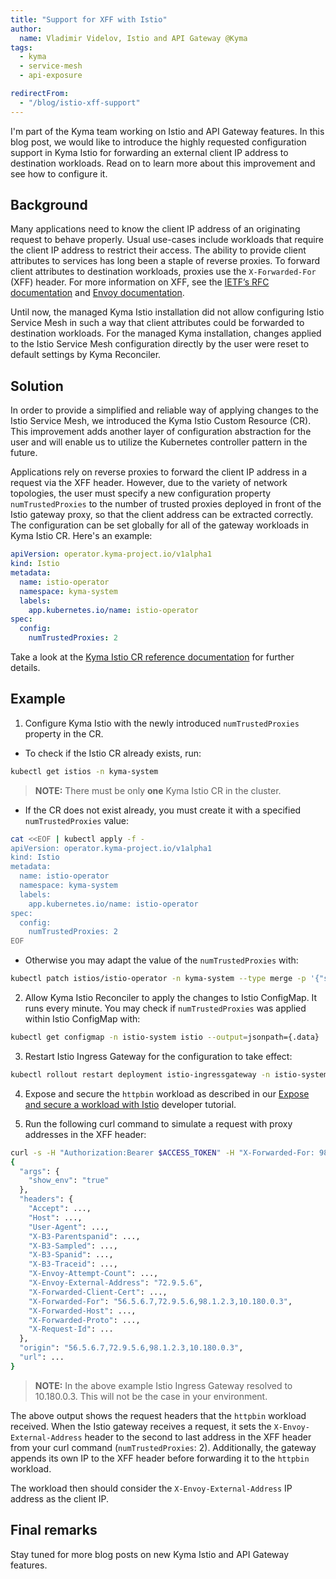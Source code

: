 ```yaml
---
title: "Support for XFF with Istio"
author:
  name: Vladimir Videlov, Istio and API Gateway @Kyma
tags:
  - kyma
  - service-mesh
  - api-exposure

redirectFrom:
  - "/blog/istio-xff-support"
---
```


I'm part of the Kyma team working on Istio and API Gateway features. In this blog post, we would like to introduce the highly requested configuration support in Kyma Istio for forwarding an external client IP address to destination workloads. Read on to learn more about this improvement and see how to configure it.

## Background

Many applications need to know the client IP address of an originating request to behave properly. Usual use-cases include workloads that require the client IP address to restrict their access. The ability to provide client attributes to services has long been a staple of reverse proxies. To forward client attributes to destination workloads, proxies use the `X-Forwarded-For` (XFF) header. For more information on XFF, see the [IETF’s RFC documentation](https://tools.ietf.org/html/rfc7239) and [Envoy documentation](https://www.envoyproxy.io/docs/envoy/latest/configuration/http/http_conn_man/headers#x-forwarded-for).

Until now, the managed Kyma Istio installation did not allow configuring Istio Service Mesh in such a way that client attributes could be forwarded to destination workloads. For the managed Kyma installation, changes applied to the Istio Service Mesh configuration directly by the user were reset to default settings by Kyma Reconciler.

## Solution

In order to provide a simplified and reliable way of applying changes to the Istio Service Mesh, we introduced the Kyma Istio Custom Resource (CR). This improvement adds another layer of configuration abstraction for the user and will enable us to utilize the Kubernetes controller pattern in the future.

Applications rely on reverse proxies to forward the client IP address in a request via the XFF header. However, due to the variety of network topologies, the user must specify a new configuration property `numTrustedProxies` to the number of trusted proxies deployed in front of the Istio gateway proxy, so that the client address can be extracted correctly. The configuration can be set globally for all of the gateway workloads in Kyma Istio CR. Here's an example:

```yaml
apiVersion: operator.kyma-project.io/v1alpha1
kind: Istio
metadata:
  name: istio-operator
  namespace: kyma-system
  labels:
    app.kubernetes.io/name: istio-operator
spec:
  config:
    numTrustedProxies: 2
```

Take a look at the [Kyma Istio CR reference documentation](https://kyma-project.io/docs/kyma/main/05-technical-reference/00-custom-resources/oper-01-istio/) for further details.

## Example

1. Configure Kyma Istio with the newly introduced `numTrustedProxies` property in the CR.

- To check if the Istio CR already exists, run:

```bash
kubectl get istios -n kyma-system
```

> **NOTE:** There must be only **one** Kyma Istio CR in the cluster.

- If the CR does not exist already, you must create it with a specified `numTrustedProxies` value:

```bash
cat <<EOF | kubectl apply -f -
apiVersion: operator.kyma-project.io/v1alpha1
kind: Istio
metadata:
  name: istio-operator
  namespace: kyma-system
  labels:
    app.kubernetes.io/name: istio-operator
spec:
  config:
    numTrustedProxies: 2
EOF
```

- Otherwise you may adapt the value of the `numTrustedProxies` with:

```bash
kubectl patch istios/istio-operator -n kyma-system --type merge -p '{"spec":{"config":{"numTrustedProxies": 2}}}'
```

2. Allow Kyma Istio Reconciler to apply the changes to Istio ConfigMap. It runs every minute. You may check if `numTrustedProxies` was applied within Istio ConfigMap with:

```bash
kubectl get configmap -n istio-system istio --output=jsonpath={.data} | jq '.mesh'
```

3. Restart Istio Ingress Gateway for the configuration to take effect:

```bash
kubectl rollout restart deployment istio-ingressgateway -n istio-system
```

4. Expose and secure the `httpbin` workload as described in our [Expose and secure a workload with Istio](https://kyma-project.io/docs/kyma/latest/03-tutorials/00-api-exposure/apix-07-expose-and-secure-workload-istio/) developer tutorial.


5. Run the following curl command to simulate a request with proxy addresses in the XFF header:

```bash
curl -s -H "Authorization:Bearer $ACCESS_TOKEN" -H "X-Forwarded-For: 98.1.2.3" "https://httpbin.$DOMAIN_TO_EXPOSE_WORKLOADS/get?show_env=true"
{
  "args": {
    "show_env": "true"
  },
  "headers": {
    "Accept": ...,
    "Host": ...,
    "User-Agent": ...,
    "X-B3-Parentspanid": ...,
    "X-B3-Sampled": ...,
    "X-B3-Spanid": ...,
    "X-B3-Traceid": ...,
    "X-Envoy-Attempt-Count": ...,
    "X-Envoy-External-Address": "72.9.5.6",
    "X-Forwarded-Client-Cert": ...,
    "X-Forwarded-For": "56.5.6.7,72.9.5.6,98.1.2.3,10.180.0.3",
    "X-Forwarded-Host": ...,
    "X-Forwarded-Proto": ...,
    "X-Request-Id": ...
  },
  "origin": "56.5.6.7,72.9.5.6,98.1.2.3,10.180.0.3",
  "url": ...
}
```

> **NOTE:** In the above example Istio Ingress Gateway resolved to 10.180.0.3. This will not be the case in your environment.

The above output shows the request headers that the `httpbin` workload received. 
When the Istio gateway receives a request, it sets the `X-Envoy-External-Address` header to the second to last address in the XFF header from your curl command (`numTrustedProxies`: 2). Additionally, the gateway appends its own IP to the XFF header before forwarding it to the `httpbin` workload.

The workload then should consider the `X-Envoy-External-Address` IP address as the client IP.

## Final remarks

Stay tuned for more blog posts on new Kyma Istio and API Gateway features.
